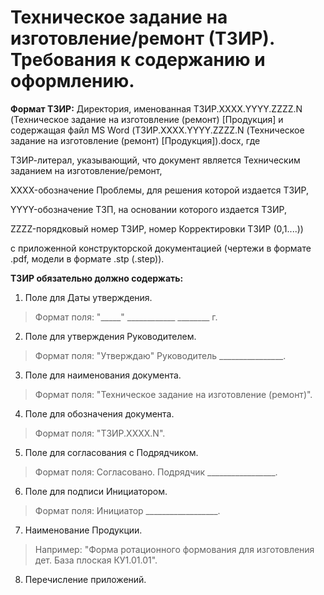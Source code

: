 # Техническое задание на изготовление/ремонт (ТЗИР). Требования к содержанию и оформлению.

**Формат ТЗИР:** Директория, именованная ТЗИР.ХХХХ.YYYY.ZZZZ.N (Техническое задание на изготовление (ремонт) [Продукция] и содержащая файл MS Word (ТЗИР.ХХХХ.YYYY.ZZZZ.N (Техническое задание на изготовление (ремонт) [Продукция]).docx, где 

ТЗИР-литерал, указывающий, что документ является Техническим заданием на изготовление/ремонт, 

XXXX-обозначение Проблемы, для решения которой издается ТЗИР, 

YYYY-обозначение ТЗП, на основании которого издается ТЗИР, 

ZZZZ-порядковый номер ТЗИР, номер Корректировки ТЗИР (0,1....)) 

с приложенной конструкторской документацией (чертежи в формате .pdf, модели в формате .stp (.step)).

**ТЗИР обязательно должно содержать:**

1.    Поле для Даты утверждения.
>Формат поля: "_____" ____________ ________ г.

2.    Поле для утверждения Руководителем.
>Формат поля: "Утверждаю" Руководитель ________________.

3.    Поле для наименования документа.
>Формат поля: "Техническое задание на изготовление (ремонт)".

4.    Поле для обозначения документа.
>Формат поля: "ТЗИР.XXXX.N".

5.    Поле для согласования с Подрядчиком.
>Формат поля: Согласовано. Подрядчик _________________.

6.    Поле для подписи Инициатором.
>Формат поля: Инициатор __________________.

7.    Наименование Продукции.
>Например: "Форма ротационного формования для изготовления дет. База плоская КУ1.01.01".

8.    Перечисление приложений.
